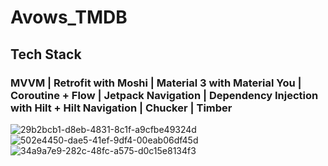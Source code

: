 # Avows_TMDB

## Tech Stack
### MVVM | Retrofit with Moshi | Material 3 with Material You | Coroutine + Flow | Jetpack Navigation | Dependency Injection with Hilt + Hilt Navigation | Chucker | Timber


![29b2bcb1-d8eb-4831-8c1f-a9cfbe49324d](https://user-images.githubusercontent.com/32137098/201358524-ec674268-566e-4f09-baf6-ad31e8690ceb.png)
![502e4450-dae5-41ef-9df4-00eab06df45d](https://user-images.githubusercontent.com/32137098/201358543-67d720df-3819-4be4-b04c-8fc2de1a8017.png)
![34a9a7e9-282c-48fc-a575-d0c15e8134f3](https://user-images.githubusercontent.com/32137098/201358558-e17f737a-d78e-49fd-89ba-3714aee27d79.png)
